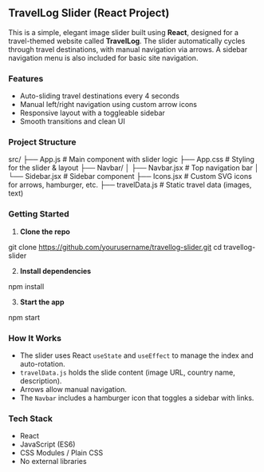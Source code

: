 
## TravelLog Slider (React Project)

This is a simple, elegant image slider built using **React**, designed for a travel-themed website called **TravelLog**. The slider automatically cycles through travel destinations, with manual navigation via arrows. A sidebar navigation menu is also included for basic site navigation.


### Features

*  Auto-sliding travel destinations every 4 seconds
*  Manual left/right navigation using custom arrow icons
*  Responsive layout with a toggleable sidebar
*  Smooth transitions and clean UI

### Project Structure

src/
├── App.js                 # Main component with slider logic
├── App.css               # Styling for the slider & layout
├── Navbar/
│   ├── Navbar.jsx        # Top navigation bar
│   └── Sidebar.jsx       # Sidebar component
├── Icons.jsx             # Custom SVG icons for arrows, hamburger, etc.
├── travelData.js         # Static travel data (images, text)


### Getting Started

1. **Clone the repo**


git clone https://github.com/yourusername/travellog-slider.git
cd travellog-slider


2. **Install dependencies**

npm install

3. **Start the app**

npm start

### How It Works

* The slider uses React `useState` and `useEffect` to manage the index and auto-rotation.
* `travelData.js` holds the slide content (image URL, country name, description).
* Arrows allow manual navigation.
* The `Navbar` includes a hamburger icon that toggles a sidebar with links.

###  Tech Stack

* React
* JavaScript (ES6)
* CSS Modules / Plain CSS
* No external libraries

